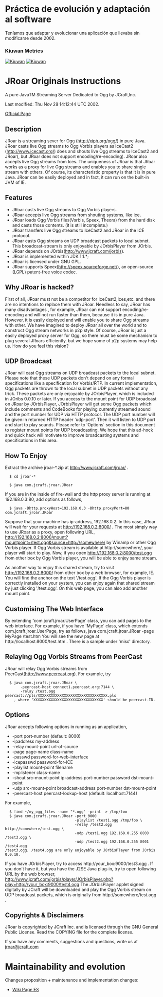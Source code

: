 # Práctica de evolución y adaptación al software

Teníamos que adaptar y evolucionar una aplicación que llevaba sin modificarse desde 2002.

### Kiuwan Metrics ###
[![Kiuwan](https://www.kiuwan.com/github/rperezll/JRoar/badges/security.svg)](https://www.kiuwan.com/github/rperezll/JRoar)
[![Kiuwan](https://www.kiuwan.com/github/rperezll/JRoar/badges/quality.svg)](https://www.kiuwan.com/github/rperezll/JRoar)

# JRoar Originals Instructions #

A pure JavaTM Streaming Server Dedicated to Ogg by JCraft,Inc.

Last modified: Thu Nov 28 14:12:44 UTC 2002.

[Official Page](http://www.jcraft.com/jroar/)


## Description ##

JRoar is a streaming sever for Ogg (http://xiph.org/ogg/) in pure Java.
JRoar casts live Ogg streams to Ogg Vorbis players as IceCast2
(http://www.icecast.org/) does and shouts live Ogg streams to IceCast2
and JRoar(, but JRoar does not support encoding/re-encoding). 
JRoar also accepts live Ogg streams from Ices.
The uniqueness of JRoar is that JRoar works as a proxy for live Ogg
streams and enables you to share single stream with others. Of course,
its characteristic property is that it is in pure Java. JRoar can be easily
deployed and in fact, it can run on the built-in JVM of IE.


## Features ##

  - JRoar casts live Ogg streams to Ogg Vorbis players.
  - JRoar accepts live Ogg streams from shouting systems, like ice.
  - JRoar loads Ogg Vorbis files(Vorbis, Speex, Theora) from the hard disk and 
    casts those contents. (it is still incomplete.)
  - JRoar transfers live Ogg streams to IceCast2 and JRoar in the ICE protocol.
  - JRoar casts Ogg streams on UDP broadcast packets to local subnet.
    This broadcast-stream is only enjoyable by JOrbisPlayer from JOrbis. 
  - JRoar depends on JOrbis(http://www.jcraft.com/jorbis).
  - JRoar is implemented within JDK 1.1.*;
  - JRoar is licensed under GNU GPL.
  - JRoar supports Speex(http://speex.sourceforge.net/), 
    an open-source (LGPL) patent-free voice codec.

## Why JRoar is hacked? ##

First of all, JRoar must not be a competitor for IceCast2,Ices,etc.
and there are no intentions to replace them with JRoar. Needless to
say, JRoar has many disadvantages , for example, JRoar can not support 
encoding/re-encoding and will not run faster than them, because it is
in pure Java. However, it is easily deployed and will enable you to share Ogg
streams with other. We have imagined to deploy JRoar all over the world
and to construct Ogg stream networks in p2p style. Of course, JRoar is just a
easily deployed proxy server for Ogg, so there must be some mechanism
to plug several JRoars efficiently. but we hope some of p2p systems may help
us. How do you feel this vision?


## UDP Broadcast ##

JRoar will cast Ogg streams on UDP broadcast packets to the local subnet.
Please note that these UDP packets don't depend on any formal
specifications like a specification for Vorbis/RTP.
In current implementation, Ogg packets are thrown to the local subnet
in UDP packets without any trick. These packets are only enjoyable 
by JOrbisPlayer, which is included in JOribs 0.0.10 or later.
If you access to the mount point for UDP broadcast on JRoar by JOrbisPlayer,
JOrbisPlayer will get some Ogg packets which include comments and
CodeBooks for playing currently streamed sound and the port number for
UDP via HTTP protocol. The UDP port number will be given in returned HTTP
header 'udp-port'. Then it will listen to UDP port and start to play sounds. 
Please refer to 'Options' section in this document to register mount
points for UDP broadcasting.
We hope that this ad-hock and quick hack will motivate to improve
broadcasting systems and specifications in this area.


## How To Enjoy ##

Extract the archive jroar-*.zip at http://www.jcraft.com/jroar/ .

```
  $ cd jroar-*
	
  $ java com.jcraft.jroar.JRoar
```

If you are in the inside of fire-wall and the http proxy server is running at
192.168.0.3:80, add options as follows,

```
  $ java -Dhttp.proxyHost=192.168.0.3 -Dhttp.proxyPort=80 com.jcraft.jroar.JRoar
```

Suppose that your machine has ip-address, 192.168.0.2. In this case,
JRoar will wait for your requests at http://192.168.0.2:8000/ .
The most simply way to use JRoar as a proxy, open following URL,
  http://192.168.0.2:8000/mount?mountpoint=/test.ogg&source=http://somewhere/
by Winamp or other Ogg Vorbis player. If Ogg Vorbis stream is available at
http://somewhere/, your player will start to play.
Now, if you open 
  http://192.168.0.2:8000/test.ogg 
from other box by Ogg Vorbis player, you will be able to enjoy same stream.

As another way to enjoy this shared stream, try to visit 
  http://192.168.0.2:8000/
from other box by a web browser, for example, IE.
You will find the anchor on the text '/test.ogg'. If the Ogg Vorbis
player is correctly installed on your system, you can enjoy again that
shared stream by just clicking '/test.ogg'. 
On this web page, you can also add another mount point.


## Customising The Web Interface ##

By extending 'com.jcraft.jroar.UserPage' class, you can add pages
to the web interface. For example, if you have 'MyPage' class, which
extends com.jcraft.jroar.UserPage, try as follows,
  java com.jcraft.jroar.JRoar -page MyPage /test.htm
You will see the new page at http://localhost:8000/test.htm .
There is a sample under 'misc' directory.


## Relaying Ogg Vorbis Streams from PeerCast ##

JRoar will relay Ogg Vorbis streams from PeerCast(http://www.peercast.org).
For example, try
```
  $ java com.jcraft.jroar.JRoar \
       -peercast-host connect1.peercast.org:7144 \
       -relay /test.ogg peercast://pls/XXXXXXXXXXXXXXXXXXXXXXXXXXXXXXXX.pls
    , where 'XXXXXXXXXXXXXXXXXXXXXXXXXXXXXXXX' should be peercast-ID. 
```

## Options ##

JRoar accepts following options in running as an application,

  - -port     port-number (default: 8000)
  - -ipaddress my-address
  - -relay    mount-point  url-of-source
  - -page     page-name class-name
  - -passwd   password-for-web-interface
  - -icepasswd password-for-ICE
  - -playlist mount-point  filename 
  - -mplistener class-name
  - -shout    src-mount-point ip-address port-number password  dst-mount-point
  - -udp      src-mount-point broadcast-address port-number dst-mount-point
  - -peercast-host  peercast-lookup-host (default: localhost:7144)

For example,
```
  $ find ~/my_ogg_files -name "*.ogg" -print  > /tmp/foo
  $ java com.jcraft.jroar.JRoar -port 9000
                                -playlist /test1.ogg /tmp/foo \
                                -relay /test2.ogg http://somewhere/test.ogg \
                                -udp /test1.ogg 192.168.0.255 8000 /test3.ogg \
                                -udp /test2.ogg 192.168.0.255 8001 /test4.ogg 
/test3,ogg, /test4.ogg are only enjoyable by JOrbisPlayer from JOrbis 0.0.10.
```
If you have JOrbisPlayer, try to access http://your_box:9000/test3.ogg  .
If you don't have it, but you have the J2SE Java plug-in,
try to open following URL by the web browser,
  http://www.jcraft.com/jorbis/player/JOrbisPlayer.php?play=http://your_box:9000/test4.ogg
The JOrbisPlayer applet signed digitally by JCraft will be downloaded
and play the Ogg Vorbis stream on UDP broadcast packets, which is
originally from http://somewhere/test.ogg .


## Copyrights & Disclaimers ##

JRoar is copyrighted by JCraft Inc. and is licensed through the
GNU General Public License. Read the COPYING file for the complete license.

If you have any comments, suggestions and questions, write us 
at jroar@jcraft.com

# Maintainability and evolution #

Changes proposition + maintenance and implementation changes:
- [Wiki Page ES](https://github.com/Sw-Evolution/EAS02/wiki/Documentación)

